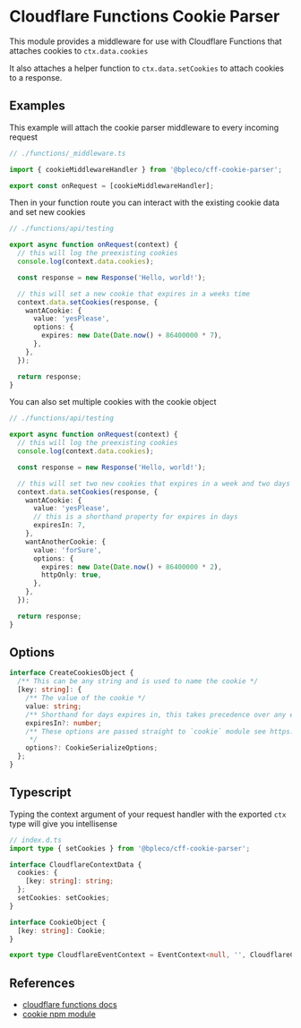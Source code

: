 # Cloudflare Functions Cookie Parser

This module provides a middleware for use with Cloudflare Functions that attaches cookies to `ctx.data.cookies`

It also attaches a helper function to `ctx.data.setCookies` to attach cookies to a response.

## Examples

This example will attach the cookie parser middleware to every incoming request

```ts
// ./functions/_middleware.ts

import { cookieMiddlewareHandler } from '@bpleco/cff-cookie-parser';

export const onRequest = [cookieMiddlewareHandler];
```

Then in your function route you can interact with the existing cookie data and set new cookies

```ts
// ./functions/api/testing

export async function onRequest(context) {
  // this will log the preexisting cookies
  console.log(context.data.cookies);

  const response = new Response('Hello, world!');

  // this will set a new cookie that expires in a weeks time
  context.data.setCookies(response, {
    wantACookie: {
      value: 'yesPlease',
      options: {
        expires: new Date(Date.now() + 86400000 * 7),
      },
    },
  });

  return response;
}
```

You can also set multiple cookies with the cookie object

```ts
// ./functions/api/testing

export async function onRequest(context) {
  // this will log the preexisting cookies
  console.log(context.data.cookies);

  const response = new Response('Hello, world!');

  // this will set two new cookies that expires in a week and two days respectively
  context.data.setCookies(response, {
    wantACookie: {
      value: 'yesPlease',
      // this is a shorthand property for expires in days
      expiresIn: 7,
    },
    wantAnotherCookie: {
      value: 'forSure',
      options: {
        expires: new Date(Date.now() + 86400000 * 2),
        httpOnly: true,
      },
    },
  });

  return response;
}
```

## Options

```ts
interface CreateCookiesObject {
  /** This can be any string and is used to name the cookie */
  [key: string]: {
    /** The value of the cookie */
    value: string;
    /** Shorthand for days expires in, this takes precedence over any expires defined in options  */
    expiresIn?: number;
    /** These options are passed straight to `cookie` module see https://www.npmjs.com/package/cookie
     */
    options?: CookieSerializeOptions;
  };
}
```

## Typescript

Typing the context argument of your request handler with the exported `ctx` type will give you intellisense

```ts
// index.d.ts
import type { setCookies } from '@bpleco/cff-cookie-parser';

interface CloudflareContextData {
  cookies: {
    [key: string]: string;
  };
  setCookies: setCookies;
}

interface CookieObject {
  [key: string]: Cookie;
}

export type CloudflareEventContext = EventContext<null, '', CloudflareContextData>;
```

## References

- [cloudflare functions docs](https://developers.cloudflare.com/pages/platform/functions/)
- [cookie npm module](https://www.npmjs.com/package/cookie)
